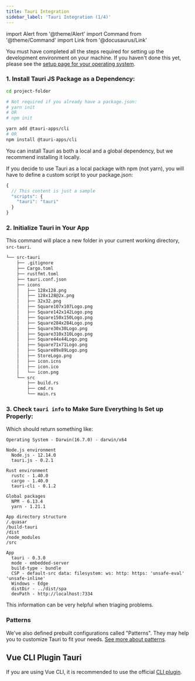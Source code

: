 ```yaml
---
title: Tauri Integration
sidebar_label: 'Tauri Integration (1/4)'
---
```


import Alert from '@theme/Alert'
import Command from '@theme/Command'
import Link from '@docusaurus/Link'

<Alert title="Please note" type="warning" icon="alert">
  You must have completed all the steps required for setting up the development environment on your machine. If you haven't done this yet, please see the <a href="/docs/getting-started/intro#setting-up-your-environment"> setup page for your operating system</a>.
</Alert>

### 1. Install Tauri JS Package as a Dependency:

```bash
cd project-folder

# Not required if you already have a package.json:
# yarn init
# OR
# npm init

yarn add @tauri-apps/cli
# OR
npm install @tauri-apps/cli
```

<Alert title="Note">
  You can install Tauri as both a local and a global dependency, but we recommend installing it locally.
</Alert>

If you decide to use Tauri as a local package with npm (not yarn), you will have to define a custom script to your package.json:

```js title=package.json
{
  // This content is just a sample
  "scripts": {
    "tauri": "tauri"
  }
}
```

### 2. Initialize Tauri in Your App

<Command name="init" />

This command will place a new folder in your current working directory, `src-tauri`.

```sh
└── src-tauri
    ├── .gitignore
    ├── Cargo.toml
    ├── rustfmt.toml
    ├── tauri.conf.json
    ├── icons
    │   ├── 128x128.png
    │   ├── 128x128@2x.png
    │   ├── 32x32.png
    │   ├── Square107x107Logo.png
    │   ├── Square142x142Logo.png
    │   ├── Square150x150Logo.png
    │   ├── Square284x284Logo.png
    │   ├── Square30x30Logo.png
    │   ├── Square310x310Logo.png
    │   ├── Square44x44Logo.png
    │   ├── Square71x71Logo.png
    │   ├── Square89x89Logo.png
    │   ├── StoreLogo.png
    │   ├── icon.icns
    │   ├── icon.ico
    │   └── icon.png
    └── src
        ├── build.rs
        ├── cmd.rs
        └── main.rs
```

### 3. Check `tauri info` to Make Sure Everything Is Set up Properly:

<Command name="info" />

Which should return something like:

```
Operating System - Darwin(16.7.0) - darwin/x64

Node.js environment
  Node.js - 12.14.0
  tauri.js - 0.2.1

Rust environment
  rustc - 1.40.0
  cargo - 1.40.0
  tauri-cli - 0.1.2

Global packages
  NPM - 6.13.4
  yarn - 1.21.1

App directory structure
/.quasar
/build-tauri
/dist
/node_modules
/src

App
  tauri - 0.3.0
  mode - embedded-server
  build-type - bundle
  CSP - default-src data: filesystem: ws: http: https: 'unsafe-eval' 'unsafe-inline'
  Windows - Edge
  distDir - ../dist/spa
  devPath - http://localhost:7334
```

This information can be very helpful when triaging problems.

### Patterns

We've also defined prebuilt configurations called "Patterns". They may help you to customize Tauri to fit your needs.
[See more about patterns](/docs/usage/patterns/about-patterns).

## Vue CLI Plugin Tauri

If you are using Vue CLI, it is recommended to use the official [CLI plugin](https://github.com/tauri-apps/vue-cli-plugin-tauri).
